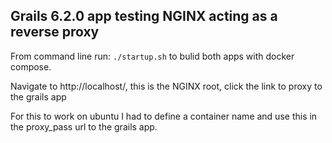 ## Grails 6.2.0 app testing NGINX acting as a reverse proxy

From command line run: `./startup.sh` to bulid both apps with docker compose.

Navigate to http://localhost/, this is the NGINX root, click the link to proxy to the grails app

For this to work on ubuntu I had to define a container name and use this in the proxy_pass url to the grails app.

